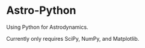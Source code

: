 # Astro-Python
Using Python for Astrodynamics.

Currently only requires SciPy, NumPy, and Matplotlib.
